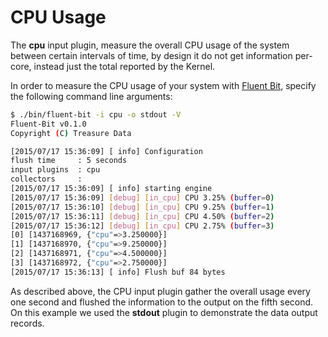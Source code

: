 # CPU Usage

The __cpu__ input plugin, measure the overall CPU usage of the system between certain intervals of time, by design it do not get information per-core, instead just the total reported by the Kernel.

In order to measure the CPU usage of your system with [Fluent Bit](http://fluentbit.io), specify the following command line arguments:

```bash
$ ./bin/fluent-bit -i cpu -o stdout -V
Fluent-Bit v0.1.0
Copyright (C) Treasure Data

[2015/07/17 15:36:09] [ info] Configuration
flush time     : 5 seconds
input plugins  : cpu
collectors     :
[2015/07/17 15:36:09] [ info] starting engine
[2015/07/17 15:36:09] [debug] [in_cpu] CPU 3.25% (buffer=0)
[2015/07/17 15:36:10] [debug] [in_cpu] CPU 9.25% (buffer=1)
[2015/07/17 15:36:11] [debug] [in_cpu] CPU 4.50% (buffer=2)
[2015/07/17 15:36:12] [debug] [in_cpu] CPU 2.75% (buffer=3)
[0] [1437168969, {"cpu"=>3.250000}]
[1] [1437168970, {"cpu"=>9.250000}]
[2] [1437168971, {"cpu"=>4.500000}]
[3] [1437168972, {"cpu"=>2.750000}]
[2015/07/17 15:36:13] [ info] Flush buf 84 bytes

```

As described above, the CPU input plugin gather the overall usage every one second and flushed the information to the output on the fifth second. On this example we used the __stdout__ plugin to demonstrate the data output records.
